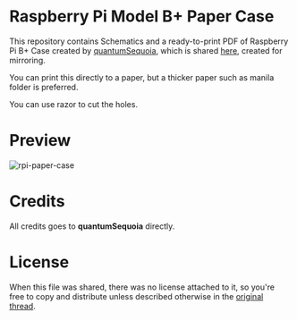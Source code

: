 Raspberry Pi Model B+ Paper Case
==============================

This repository contains Schematics and a ready-to-print PDF of Raspberry Pi B+ Case created by [quantumSequoia](http://www.raspberrypi.org/forums/memberlist.php?mode=viewprofile&u=116808), which is shared [here](http://www.raspberrypi.org/forums/viewtopic.php?f=40&t=83818), created for mirroring.

You can print this directly to a paper, but a thicker paper such as manila folder is preferred.

You can use razor to cut the holes.

Preview
==============================
![rpi-paper-case](http://i.imgur.com/pqhWGvi.jpg?1)

Credits
==============================
All credits goes to **quantumSequoia** directly.

License
==============================
When this file was shared, there was no license attached to it, so you're free to copy and distribute unless described otherwise in the [original thread](http://www.raspberrypi.org/forums/viewtopic.php?f=40&t=83818).
